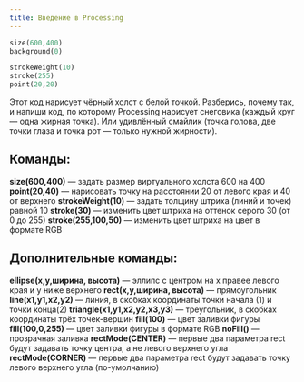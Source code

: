 ```yaml
---
title: Введение в Processing
---
```


```python
size(600,400) 
background(0)

strokeWeight(10)
stroke(255)
point(20,20)
```

Этот код нарисует чёрный холст с белой точкой. Разберись, почему так, и напиши код, по которому Processing нарисует снеговика (каждый круг — одна жирная точка). Или удивлённый смайлик (точка голова, две точки глаза и точка рот — только нужной жирности).

## Команды:

**size(600,400)** — задать размер виртуального холста 600 на 400
**point(20,40)** — нарисовать точку на расстоянии 20 от левого края и 40 от верхнего
**strokeWeight(10)** — задать толщину штриха (линий и точек) равной 10
**stroke(30)** — изменить цвет штриха на оттенок серого 30 (от 0 до 255)
**stroke(255,100,50)** — изменить цвет штриха на цвет в формате RGB

## Дополнительные команды:
**ellipse(x,y,ширина, высота)** — эллипс с центром на x правее левого края и y ниже верхнего
**rect(x,y,ширина, высота)** — прямоугольник
**line(x1,y1,x2,y2)** — линия, в скобках координаты точки начала (1) и точки конца(2)
**triangle(x1,y1,x2,y2,x3,y3)** — треугольник, в скобках координаты трёх точек-вершин
**fill(100)** — цвет заливки фигуры
**fill(100,0,255)** — цвет заливки фигуры в формате RGB
**noFill()** — прозрачная заливка
**rectMode(CENTER)** — первые два параметра rect будут задавать точку центра, а не левого верхнего угла
**rectMode(CORNER)** — первые два параметра rect будут задавать точку левого верхнего угла (по-умолчанию)
​